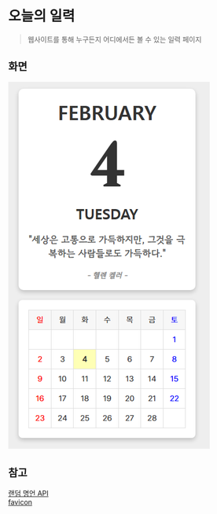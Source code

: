 # 오늘의 일력
> 웹사이트를 통해 누구든지 어디에서든 볼 수 있는 일력 페이지

## 화면
![이미지](/result.png)

## 참고
[랜덤 명언 API](https://github.com/gwongibeom/korean-advice-open-api) <br>
[favicon](https://www.freepik.com/icon/calendar_8911893#fromView=search&page=1&position=68&uuid=4035a9b3-add0-4b55-aa19-c758ee6cf49a)